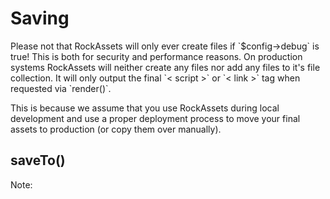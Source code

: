 # Saving

<div class="uk-alert uk-alert-warning">
  Please not that RockAssets will only ever create files if `$config->debug` is true! This is both for security and performance reasons. On production systems RockAssets will neither create any files nor add any files to it's file collection. It will only output the final `< script >` or `< link >` tag when requested via `render()`.

  This is because we assume that you use RockAssets during local development and use a proper deployment process to move your final assets to production (or copy them over manually).
</div>

## saveTo()

Note:
